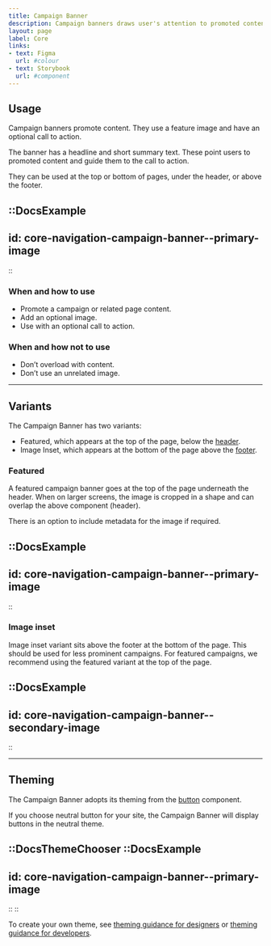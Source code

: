 ```yaml
---
title: Campaign Banner
description: Campaign banners draws user's attention to promoted content.
layout: page
label: Core
links:
- text: Figma
  url: #colour
- text: Storybook
  url: #component
---
```


## Usage
Campaign banners promote content. They use a feature image and have an optional call to action.

The banner has a headline and short summary text. These point users to promoted content and guide them to the call to action.

They can be used at the top or bottom of pages, under the header, or above the footer.

::DocsExample
---
id: core-navigation-campaign-banner--primary-image
---
::

### When and how to use
- Promote a campaign or related page content.
- Add an optional image.
- Use with an optional call to action.

### When and how not to use
- Don’t overload with content.
- Don’t use an unrelated image.

---

## Variants
The Campaign Banner has two variants:
- Featured, which appears at the top of the page, below the [header]().
- Image Inset, which appears at the bottom of the page above the [footer]().

### Featured
A featured campaign banner goes at the top of the page underneath the header. When on larger screens, the image is cropped in a shape and can overlap the above component (header).

There is an option to include metadata for the image if required.

::DocsExample
---
id: core-navigation-campaign-banner--primary-image
---
::

### Image inset
Image inset variant sits above the footer at the bottom of the page. This should be used for less prominent campaigns. For featured campaigns, we recommend using the featured variant at the top of the page.

::DocsExample
---
id: core-navigation-campaign-banner--secondary-image
---
::

---

## Theming
The Campaign Banner adopts its theming from the [button]() component.

If you choose neutral button for your site, the Campaign Banner will display buttons in the neutral theme.

::DocsThemeChooser
  ::DocsExample
  ---
  id: core-navigation-campaign-banner--primary-image
  ---
  ::
::

To create your own theme, see [theming guidance for designers]() or [theming guidance for developers]().

